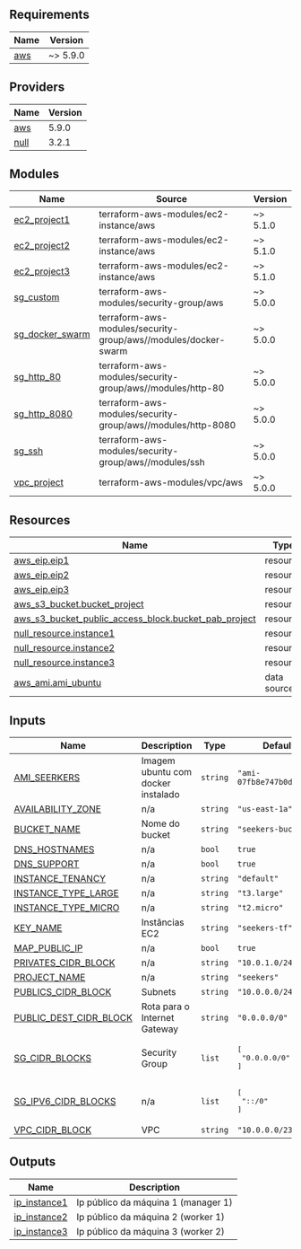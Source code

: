 <!-- BEGIN_TF_DOCS -->
## Requirements

| Name | Version |
|------|---------|
| <a name="requirement_aws"></a> [aws](#requirement\_aws) | ~> 5.9.0 |

## Providers

| Name | Version |
|------|---------|
| <a name="provider_aws"></a> [aws](#provider\_aws) | 5.9.0 |
| <a name="provider_null"></a> [null](#provider\_null) | 3.2.1 |

## Modules

| Name | Source | Version |
|------|--------|---------|
| <a name="module_ec2_project1"></a> [ec2\_project1](#module\_ec2\_project1) | terraform-aws-modules/ec2-instance/aws | ~> 5.1.0 |
| <a name="module_ec2_project2"></a> [ec2\_project2](#module\_ec2\_project2) | terraform-aws-modules/ec2-instance/aws | ~> 5.1.0 |
| <a name="module_ec2_project3"></a> [ec2\_project3](#module\_ec2\_project3) | terraform-aws-modules/ec2-instance/aws | ~> 5.1.0 |
| <a name="module_sg_custom"></a> [sg\_custom](#module\_sg\_custom) | terraform-aws-modules/security-group/aws | ~> 5.0.0 |
| <a name="module_sg_docker_swarm"></a> [sg\_docker\_swarm](#module\_sg\_docker\_swarm) | terraform-aws-modules/security-group/aws//modules/docker-swarm | ~> 5.0.0 |
| <a name="module_sg_http_80"></a> [sg\_http\_80](#module\_sg\_http\_80) | terraform-aws-modules/security-group/aws//modules/http-80 | ~> 5.0.0 |
| <a name="module_sg_http_8080"></a> [sg\_http\_8080](#module\_sg\_http\_8080) | terraform-aws-modules/security-group/aws//modules/http-8080 | ~> 5.0.0 |
| <a name="module_sg_ssh"></a> [sg\_ssh](#module\_sg\_ssh) | terraform-aws-modules/security-group/aws//modules/ssh | ~> 5.0.0 |
| <a name="module_vpc_project"></a> [vpc\_project](#module\_vpc\_project) | terraform-aws-modules/vpc/aws | ~> 5.0.0 |

## Resources

| Name | Type |
|------|------|
| [aws_eip.eip1](https://registry.terraform.io/providers/hashicorp/aws/latest/docs/resources/eip) | resource |
| [aws_eip.eip2](https://registry.terraform.io/providers/hashicorp/aws/latest/docs/resources/eip) | resource |
| [aws_eip.eip3](https://registry.terraform.io/providers/hashicorp/aws/latest/docs/resources/eip) | resource |
| [aws_s3_bucket.bucket_project](https://registry.terraform.io/providers/hashicorp/aws/latest/docs/resources/s3_bucket) | resource |
| [aws_s3_bucket_public_access_block.bucket_pab_project](https://registry.terraform.io/providers/hashicorp/aws/latest/docs/resources/s3_bucket_public_access_block) | resource |
| [null_resource.instance1](https://registry.terraform.io/providers/hashicorp/null/latest/docs/resources/resource) | resource |
| [null_resource.instance2](https://registry.terraform.io/providers/hashicorp/null/latest/docs/resources/resource) | resource |
| [null_resource.instance3](https://registry.terraform.io/providers/hashicorp/null/latest/docs/resources/resource) | resource |
| [aws_ami.ami_ubuntu](https://registry.terraform.io/providers/hashicorp/aws/latest/docs/data-sources/ami) | data source |

## Inputs

| Name | Description | Type | Default | Required |
|------|-------------|------|---------|:--------:|
| <a name="input_AMI_SEERKERS"></a> [AMI\_SEERKERS](#input\_AMI\_SEERKERS) | Imagem ubuntu com docker instalado | `string` | `"ami-07fb8e747b0d1b3f4"` | no |
| <a name="input_AVAILABILITY_ZONE"></a> [AVAILABILITY\_ZONE](#input\_AVAILABILITY\_ZONE) | n/a | `string` | `"us-east-1a"` | no |
| <a name="input_BUCKET_NAME"></a> [BUCKET\_NAME](#input\_BUCKET\_NAME) | Nome do bucket | `string` | `"seekers-bucket"` | no |
| <a name="input_DNS_HOSTNAMES"></a> [DNS\_HOSTNAMES](#input\_DNS\_HOSTNAMES) | n/a | `bool` | `true` | no |
| <a name="input_DNS_SUPPORT"></a> [DNS\_SUPPORT](#input\_DNS\_SUPPORT) | n/a | `bool` | `true` | no |
| <a name="input_INSTANCE_TENANCY"></a> [INSTANCE\_TENANCY](#input\_INSTANCE\_TENANCY) | n/a | `string` | `"default"` | no |
| <a name="input_INSTANCE_TYPE_LARGE"></a> [INSTANCE\_TYPE\_LARGE](#input\_INSTANCE\_TYPE\_LARGE) | n/a | `string` | `"t3.large"` | no |
| <a name="input_INSTANCE_TYPE_MICRO"></a> [INSTANCE\_TYPE\_MICRO](#input\_INSTANCE\_TYPE\_MICRO) | n/a | `string` | `"t2.micro"` | no |
| <a name="input_KEY_NAME"></a> [KEY\_NAME](#input\_KEY\_NAME) | Instâncias EC2 | `string` | `"seekers-tf"` | no |
| <a name="input_MAP_PUBLIC_IP"></a> [MAP\_PUBLIC\_IP](#input\_MAP\_PUBLIC\_IP) | n/a | `bool` | `true` | no |
| <a name="input_PRIVATES_CIDR_BLOCK"></a> [PRIVATES\_CIDR\_BLOCK](#input\_PRIVATES\_CIDR\_BLOCK) | n/a | `string` | `"10.0.1.0/24"` | no |
| <a name="input_PROJECT_NAME"></a> [PROJECT\_NAME](#input\_PROJECT\_NAME) | n/a | `string` | `"seekers"` | no |
| <a name="input_PUBLICS_CIDR_BLOCK"></a> [PUBLICS\_CIDR\_BLOCK](#input\_PUBLICS\_CIDR\_BLOCK) | Subnets | `string` | `"10.0.0.0/24"` | no |
| <a name="input_PUBLIC_DEST_CIDR_BLOCK"></a> [PUBLIC\_DEST\_CIDR\_BLOCK](#input\_PUBLIC\_DEST\_CIDR\_BLOCK) | Rota para o Internet Gateway | `string` | `"0.0.0.0/0"` | no |
| <a name="input_SG_CIDR_BLOCKS"></a> [SG\_CIDR\_BLOCKS](#input\_SG\_CIDR\_BLOCKS) | Security Group | `list` | <pre>[<br>  "0.0.0.0/0"<br>]</pre> | no |
| <a name="input_SG_IPV6_CIDR_BLOCKS"></a> [SG\_IPV6\_CIDR\_BLOCKS](#input\_SG\_IPV6\_CIDR\_BLOCKS) | n/a | `list` | <pre>[<br>  "::/0"<br>]</pre> | no |
| <a name="input_VPC_CIDR_BLOCK"></a> [VPC\_CIDR\_BLOCK](#input\_VPC\_CIDR\_BLOCK) | VPC | `string` | `"10.0.0.0/23"` | no |

## Outputs

| Name | Description |
|------|-------------|
| <a name="output_ip_instance1"></a> [ip\_instance1](#output\_ip\_instance1) | Ip público da máquina 1 (manager 1) |
| <a name="output_ip_instance2"></a> [ip\_instance2](#output\_ip\_instance2) | Ip público da máquina 2 (worker 1) |
| <a name="output_ip_instance3"></a> [ip\_instance3](#output\_ip\_instance3) | Ip público da máquina 3 (worker 2) |
<!-- END_TF_DOCS -->